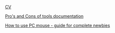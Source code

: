 [CV](/cv.md)

[Pro's and Cons of tools documentation](/Pro's_and_cons_of_tools_documentation.md)
    
[How to use PC mouse - guide for complete newbies](/How_to_use_PC_mouse.md)
